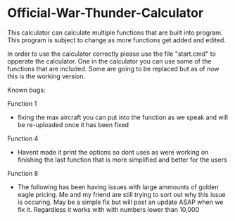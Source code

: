 # Official-War-Thunder-Calculator
This calculator can calculate multiple functions that are built into program. This program is subject to change as more functions get added and edited.

In order to use the calculator correctly please use the file "start.cmd" to opperate the calculator. One in the calculator
you can use some of the functions that are included. Some are going to be replaced but as of now this is the working version.

Known bugs:

Function 1
  - fixing the max aircraft you can put into the function as we speak and will be re-uploaded once it has been fixed

Function 4
  - Havent made it print the options so dont uses as were working on finishing the last function that is more simplified and
    better for the users

Function 8
  - The following has been having issues with large ammounts of golden eagle pricing. Me and my friend are still trying to sort
    out why this issue is occuring. May be a simple fix but will post an update ASAP when we fix it. Regardless it works with
    with numbers lower than 10,000
